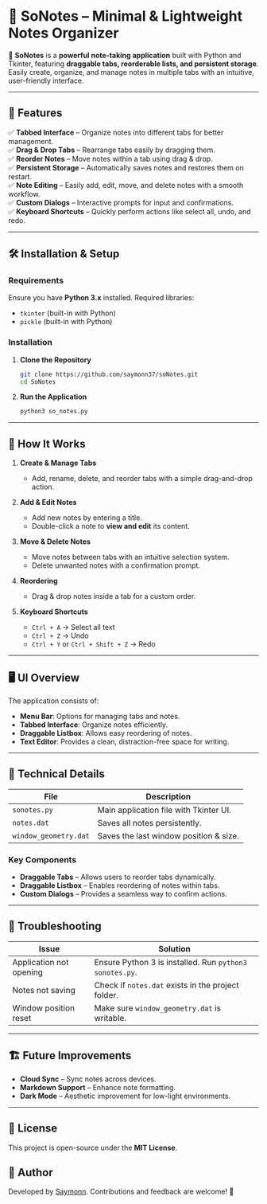 # 📌 SoNotes – Minimal & Lightweight Notes Organizer

🚀 **SoNotes** is a **powerful note-taking application** built with Python and Tkinter, featuring **draggable tabs, reorderable lists, and persistent storage**. Easily create, organize, and manage notes in multiple tabs with an intuitive, user-friendly interface.

---

## 🎯 Features

✅ **Tabbed Interface** – Organize notes into different tabs for better management.  
✅ **Drag & Drop Tabs** – Rearrange tabs easily by dragging them.  
✅ **Reorder Notes** – Move notes within a tab using drag & drop.  
✅ **Persistent Storage** – Automatically saves notes and restores them on restart.  
✅ **Note Editing** – Easily add, edit, move, and delete notes with a smooth workflow.  
✅ **Custom Dialogs** – Interactive prompts for input and confirmations.  
✅ **Keyboard Shortcuts** – Quickly perform actions like select all, undo, and redo.  

---

## 🛠️ Installation & Setup

### **Requirements**
Ensure you have **Python 3.x** installed. Required libraries:
- `tkinter` (built-in with Python)
- `pickle` (built-in with Python)

### **Installation**
1. **Clone the Repository**  
   ```bash
   git clone https://github.com/saymonn37/soNotes.git
   cd SoNotes
   ```

2. **Run the Application**  
   ```bash
   python3 so_notes.py
   ```

---

## 🚀 How It Works

1. **Create & Manage Tabs**  
   - Add, rename, delete, and reorder tabs with a simple drag-and-drop action.

2. **Add & Edit Notes**  
   - Add new notes by entering a title.
   - Double-click a note to **view and edit** its content.

3. **Move & Delete Notes**  
   - Move notes between tabs with an intuitive selection system.
   - Delete unwanted notes with a confirmation prompt.

4. **Reordering**  
   - Drag & drop notes inside a tab for a custom order.

5. **Keyboard Shortcuts**
   - `Ctrl + A` → Select all text  
   - `Ctrl + Z` → Undo  
   - `Ctrl + Y` or `Ctrl + Shift + Z` → Redo  

---

## 🖥️ UI Overview

The application consists of:

- **Menu Bar**: Options for managing tabs and notes.
- **Tabbed Interface**: Organize notes efficiently.
- **Draggable Listbox**: Allows easy reordering of notes.
- **Text Editor**: Provides a clean, distraction-free space for writing.

---

## 📜 Technical Details

| File                 | Description |
|----------------------|-------------|
| `sonotes.py`        | Main application file with Tkinter UI. |
| `notes.dat`         | Saves all notes persistently. |
| `window_geometry.dat` | Saves the last window position & size. |

### **Key Components**
- **Draggable Tabs** – Allows users to reorder tabs dynamically.
- **Draggable Listbox** – Enables reordering of notes within tabs.
- **Custom Dialogs** – Provides a seamless way to confirm actions.

---

## 🔧 Troubleshooting

| Issue | Solution |
|------|---------|
| Application not opening | Ensure Python 3 is installed. Run `python3 sonotes.py`. |
| Notes not saving | Check if `notes.dat` exists in the project folder. |
| Window position reset | Make sure `window_geometry.dat` is writable. |

---

## 🏗️ Future Improvements

- **Cloud Sync** – Sync notes across devices.
- **Markdown Support** – Enhance note formatting.
- **Dark Mode** – Aesthetic improvement for low-light environments.

---

## 📝 License

This project is open-source under the **MIT License**.

## 👥 Author

Developed by [Saymonn](https://github.com/saymonn37). Contributions and feedback are welcome! 🚀
